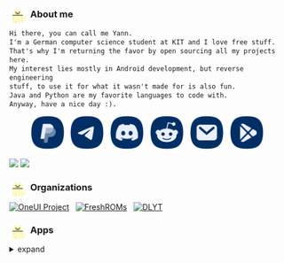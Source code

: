 ### <img align="left" loading="lazy" src="readme-res/cats.gif" width="30" /> &nbsp; About me
```
Hi there, you can call me Yann.
I'm a German computer science student at KIT and I love free stuff.
That's why I'm returning the favor by open sourcing all my projects here.
My interest lies mostly in Android development, but reverse engineering
stuff, to use it for what it wasn't made for is also fun.
Java and Python are my favorite languages to code with.
Anyway, have a nice day :).
```

<div align="center">

[<img src="readme-res/paypal.png" height="60" />](https://paypal.me/YanndroidDev) &nbsp;
[<img src="readme-res/telegram.png" height="60" />](https://t.me/yanndroid) &nbsp;
[<img src="readme-res/discord.png" height="60" />](https://discordapp.com/users/456054429322444810) &nbsp;
[<img src="readme-res/reddit.png" height="60" />](https://www.reddit.com/user/Yanndroid) &nbsp;
[<img src="readme-res/email.png" height="60" />](mailto:yanndroid.dev@gmail.com) &nbsp;
[<img src="readme-res/playstore.png" height="60" />](https://play.google.com/store/apps/dev?id=5974502967924582562) &nbsp;

</div>

![](https://github-readme-stats.vercel.app/api?username=Yanndroid&bg_color=ffffff00&text_color=888888&hide_border=true&hide_title=true)
![](https://github-readme-stats.vercel.app/api/top-langs/?username=Yanndroid&bg_color=ffffff00&text_color=888888&hide_border=true&hide_title=true&layout=compact&exclude_repo=Samsung-Notes-Port,Samsung-Weather-Port,Samsung-Calculator-Port)

### <img align="left" loading="lazy" src="readme-res/cats.gif" width="30" /> &nbsp; Organizations
[<img title="OneUI Project" src="https://images.weserv.nl/?url=avatars.githubusercontent.com/u/101518500?v=4&fit=cover&mask=circle" width="70"/>](https://github.com/OneUIProject) &nbsp;
[<img title="FreshROMs" src="https://images.weserv.nl/?url=avatars.githubusercontent.com/u/77595200?v=4&fit=cover&mask=circle" width="70"/>](https://github.com/FreshROMs) &nbsp;
[<img title="DLYT" src="https://images.weserv.nl/?url=avatars.githubusercontent.com/u/82230888?v=4&fit=cover&mask=circle" width="70"/>](https://github.com/DLYT-Dev)

### <img align="left" loading="lazy" src="readme-res/cats.gif" width="30" /> &nbsp; Apps
<details>
<summary>expand</summary>
<br>

[<img title="DualWallpaper" src="https://github.com/Yanndroid/DualWallpaper/raw/master/readme-res/icon_day.png" width="60"/>](https://github.com/Yanndroid/DualWallpaper) &nbsp;
[<img title="Sudoku" src="https://github.com/Yanndroid/Sudoku/raw/master/readme-res/icon.png" width="60"/>](https://github.com/Yanndroid/Sudoku) &nbsp;
[<img title="NotiNotes" src="https://github.com/Yanndroid/NotiNotes/raw/master/readme-res/icon.png" width="60"/>](https://github.com/Yanndroid/NotiNotes) &nbsp;
[<img title="Notifer" src="https://github.com/Yanndroid/Notifer/raw/master/readme-res/icon.png" width="60"/>](https://github.com/Yanndroid/Notifer) &nbsp;
[<img title="Metronome" src="https://github.com/Yanndroid/Metronome/raw/master/readme-res/icon.png" width="60"/>](https://github.com/Yanndroid/Metronome)

[<img title="hKtweaks OneUI" src="https://github.com/Yanndroid/hKtweaks-OneUI/raw/master/readme-res/icon.png" width="60"/>](https://github.com/Yanndroid/hKtweaks-OneUI) &nbsp;
[<img title="Magisk OneUI" src="readme-res/magisk.png" width="60"/>](https://github.com/Yanndroid/Magisk-OneUI)

[<img title="Samsung My Files Root Extension" src="https://github.com/Yanndroid/Samsung-My-Files-Root-Extension/raw/master/readme-res/icon.png" width="60"/>](https://github.com/Yanndroid/Samsung-My-Files-Root-Extension) &nbsp;
[<img title="MagiskToggle" src="https://github.com/Yanndroid/MagiskToggle/raw/master/readme-res/icon.png" width="60"/>](https://github.com/Yanndroid/MagiskToggle)

</details>
